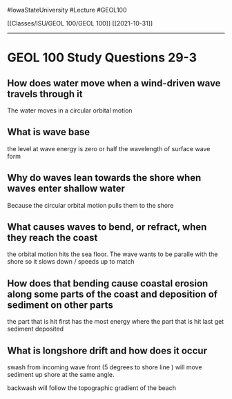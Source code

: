 
#IowaStateUniversity  #Lecture  #GEOL100

[[Classes/ISU/GEOL 100/GEOL 100]] [[2021-10-31]]

---

# GEOL 100 Study Questions 29-3

## How does water move when a wind-driven wave travels through it 

The water moves in a circular orbital motion 

## What is wave base

the level at wave energy is zero or half the wavelength of surface wave form

## Why do waves lean towards the shore when waves enter shallow water

Because the circular orbital motion pulls them to the shore 

## What causes waves to bend, or refract, when they reach the coast

the orbital motion hits the sea floor. The wave wants to be paralle with the shore so it slows down / speeds up to match 


## How does that bending cause coastal erosion along some parts of the coast and deposition of sediment on other parts

the part that is hit first has the most energy where the part that is hit last get sediment deposited 

## What is longshore drift and how does it occur

swash from incoming wave front (5 degrees to shore line ) will move sediment up shore at the same angle. 

backwash will follow the topographic gradient of the beach 